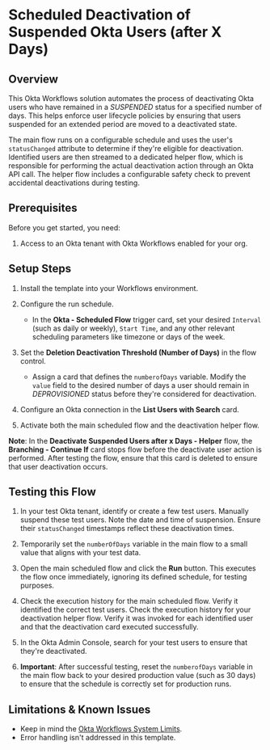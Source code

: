 # Scheduled Deactivation of Suspended Okta Users (after X Days)

## Overview

This Okta Workflows solution automates the process of deactivating Okta users who have remained in a *SUSPENDED* status for a specified number of days. This helps enforce user lifecycle policies by ensuring that users suspended for an extended period are moved to a deactivated state.  

The main flow runs on a configurable schedule and uses the user's `statusChanged` attribute to determine if they're eligible for deactivation. Identified users are then streamed to a dedicated helper flow, which is responsible for performing the actual deactivation action through an Okta API call. The helper flow includes a configurable safety check to prevent accidental deactivations during testing. 


## Prerequisites

Before you get started, you need:

1. Access to an Okta tenant with Okta Workflows enabled for your org. 


## Setup Steps

1. Install the template into your Workflows environment. 

2. Configure the run schedule.
    - In the **Okta - Scheduled Flow** trigger card, set your desired `Interval` (such as daily or weekly), `Start Time`, and any other relevant scheduling parameters like timezone or days of the week. 

3. Set the **Deletion Deactivation Threshold (Number of Days)** in the flow control.
    - Assign a card that defines the `numberofDays` variable. Modify the `value` field to the desired number of days a user should remain in *DEPROVISIONED* status before they're considered for deactivation.

4. Configure an Okta connection in the **List Users with Search** card.

5. Activate both the main scheduled flow and the deactivation helper flow. 

**Note**: In the **Deactivate Suspended Users after x Days - Helper** flow, the **Branching - Continue If** card stops flow before the deactivate user action is performed. After testing the flow, ensure that this card is deleted to ensure that user deactivation occurs. 


## Testing this Flow

1. In your test Okta tenant, identify or create a few test users. Manually suspend these test users. Note the date and time of suspension. Ensure their `statusChanged` timestamps reflect these deactivation times. 

2. Temporarily set the `numberOfDays` variable in the main flow to a small value that aligns with your test data.

3. Open the main scheduled flow and click the **Run** button. This executes the flow once immediately, ignoring its defined schedule, for testing purposes.

4. Check the execution history for the main scheduled flow. Verify it identified the correct test users. Check the execution history for your deactivation helper flow. Verify it was invoked for each identified user and that the deactivation card executed successfully.
 
5. In the Okta Admin Console, search for your test users to ensure that they're deactivated.

6. **Important**: After successful testing, reset the `numberofDays` variable in the main flow back to your desired production value (such as 30 days) to ensure that the schedule is correctly set for production runs.

## Limitations & Known Issues
- Keep in mind the [Okta Workflows System Limits](https://help.okta.com/wf/en-us/content/topics/workflows/workflows-system-limits.htm).
- Error handling isn't addressed in this template.